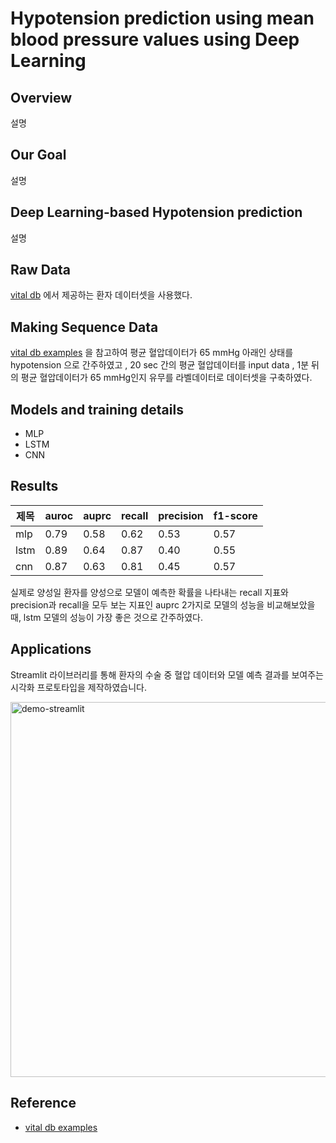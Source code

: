 # Hypotension prediction using mean blood pressure values using Deep Learning

## Overview
설명

## Our Goal
설명

## Deep Learning-based  Hypotension prediction
설명



## Raw Data
[vital db](https://vitaldb.net/) 에서 제공하는 환자 데이터셋을 사용했다.


## Making Sequence Data

[vital db examples](https://github.com/vitaldb/examples/blob/master/hypotension_mbp.ipynb) 을 참고하여
평균 혈압데이터가 65 mmHg 아래인 상태를 hypotension 으로 간주하였고 , 
20 sec 간의 평균 혈압데이터를 input data , 1분 뒤의 평균 혈압데이터가 65 mmHg인지 유무를 라벨데이터로 데이터셋을 구축하였다.


## Models and training details

- MLP
- LSTM
- CNN

## Results

|제목|auroc|auprc|recall|precision|f1-score|
|------|---|---|---|---|---|
|mlp|0.79|0.58|0.62|0.53|0.57|
|lstm|0.89|0.64|0.87|0.40|0.55|
|cnn|0.87|0.63|0.81|0.45|0.57|

실제로 양성일 환자를 양성으로 모델이 예측한 확률을 나타내는 recall 지표와 precision과 recall을 모두 보는 지표인 auprc 2가지로 모델의 성능을 비교해보았을 때,
lstm 모델의 성능이 가장 좋은 것으로 간주하였다.

## Applications

Streamlit 라이브러리를 통해 환자의 수술 중 혈압 데이터와 모델 예측 결과를 보여주는 시각화 프로토타입을 제작하였습니다. <br>

<img width="600" alt="demo-streamlit" src="https://user-images.githubusercontent.com/79091824/193453626-f0949fe0-faae-4329-b975-7284336d9126.gif">

## Reference 
* [vital db examples](https://github.com/vitaldb/examples/blob/master/hypotension_mbp.ipynb)


